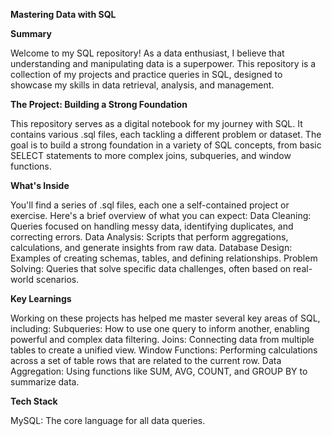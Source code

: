 **Mastering Data with SQL**

**Summary**

Welcome to my SQL repository! As a data enthusiast, I believe that understanding and manipulating data is a superpower. This repository is a collection of my projects and practice queries in SQL, designed to showcase my skills in data retrieval, analysis, and management.

**The Project: Building a Strong Foundation**

This repository serves as a digital notebook for my journey with SQL. It contains various .sql files, each tackling a different problem or dataset. The goal is to build a strong foundation in a variety of SQL concepts, from basic SELECT statements to more complex joins, subqueries, and window functions.

**What's Inside**

You'll find a series of .sql files, each one a self-contained project or exercise. Here's a brief overview of what you can expect:
Data Cleaning: Queries focused on handling messy data, identifying duplicates, and correcting errors.
Data Analysis: Scripts that perform aggregations, calculations, and generate insights from raw data.
Database Design: Examples of creating schemas, tables, and defining relationships.
Problem Solving: Queries that solve specific data challenges, often based on real-world scenarios.

**Key Learnings**

Working on these projects has helped me master several key areas of SQL, including:
Subqueries: How to use one query to inform another, enabling powerful and complex data filtering.
Joins: Connecting data from multiple tables to create a unified view.
Window Functions: Performing calculations across a set of table rows that are related to the current row.
Data Aggregation: Using functions like SUM, AVG, COUNT, and GROUP BY to summarize data.

**Tech Stack**

MySQL: The core language for all data queries.


